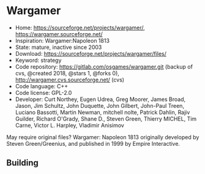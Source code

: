 # Wargamer

- Home: https://sourceforge.net/projects/wargamer/, https://wargamer.sourceforge.net/
- Inspiration: Wargamer:Napoleon 1813
- State: mature, inactive since 2003
- Download: https://sourceforge.net/projects/wargamer/files/
- Keyword: strategy
- Code repository: https://gitlab.com/osgames/wargamer.git (backup of cvs, @created 2018, @stars 1, @forks 0), http://wargamer.cvs.sourceforge.net/ (cvs)
- Code language: C++
- Code license: GPL-2.0
- Developer: Curt Northey, Eugen Udrea, Greg Moorer, James Broad, Jason, Jim Schultz, John Duquette, John Gilbert, John-Paul Treen, Luciano Bassotti, Martin Newman, mitchell nolte, Patrick Dahlin, Rajiv Guilder, Richard O'Grady, Shane D., Steven Green, Thierry MICHEL, Tim Carne, Victor L. Harpley, Vladimir Anisimov

May require original files?
Wargamer: Napoleon 1813 originally developed by Steven Green/Greenius, and published in 1999 by Empire Interactive.

## Building
